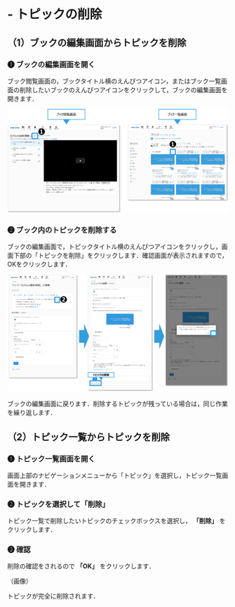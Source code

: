 # - トピックの削除

## （1）ブックの編集画面からトピックを削除



### ❶ ブックの編集画面を開く

ブック閲覧画面の，ブックタイトル横のえんぴつアイコン，またはブック一覧画面の削除したいブックのえんぴつアイコンをクリックして，ブックの編集画面を開きます．

![](<../.gitbook/assets/book-delete_01.png>)

### ❷ ブック内のトピックを削除する

ブックの編集画面で，トピックタイトル横のえんぴつアイコンをクリックし，画面下部の「トピックを削除」をクリックします．確認画面が表示されますので，OKをクリックします．

![](<../.gitbook/assets/book-delete_02.png>)

ブックの編集画面に戻ります．削除するトピックが残っている場合は，同じ作業を繰り返します．

## （2）トピック一覧からトピックを削除

### ❶ トピック一覧画面を開く

画面上部のナビゲーションメニューから「トピック」を選択し，トピック一覧画面を開きます．

### ❷ トピックを選択して「削除」

トピック一覧で削除したいトピックのチェックボックスを選択し， **「削除」** をクリックします．

### ❸ 確認

削除の確認をされるので **「OK」** をクリックします．

（画像）

トピックが完全に削除されます．
